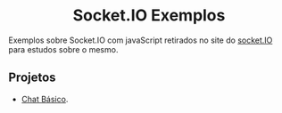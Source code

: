 <h1 align='center'>Socket.IO Exemplos</h1>
Exemplos sobre Socket.IO com javaScript retirados no site do <a href='https://socket.io/get-started/'>socket.IO</a> para estudos sobre o mesmo.

## Projetos

- [Chat Básico](https://github.com/araujo21x/Socket.IO-example/tree/main/chat%20example).